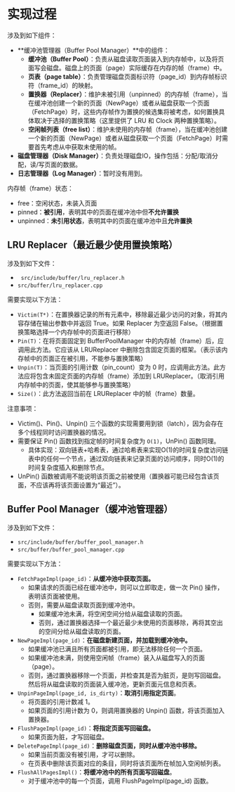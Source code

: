 # 实现过程

涉及到如下组件：

- **缓冲池管理器（Buffer Pool Manager）**中的组件：
  - **缓冲池（Buffer Pool）**：负责从磁盘读取页面装入到内存帧中，以及将页面写会磁盘。磁盘上的页面（page）实际缓存在内存的帧（frame）中。
  - **页表（page table）**：负责管理磁盘页面标识符（page_id）到内存帧标识符（frame_id）的映射。
  - **置换器（Replacer）**：维护未被引用（unpinned）的内存帧（frame），当在缓冲池创建一个新的页面（NewPage）或者从磁盘获取一个页面（FetchPage）时，这些内存帧作为置换的候选集将被考虑，如何置换具体取决于选择的置换策略（这里提供了 LRU 和 Clock 两种置换策略）。
  - **空闲帧列表（free list）**：维护未使用的内存帧（frame），当在缓冲池创建一个新的页面（NewPage）或者从磁盘获取一个页面（FetchPage）时需要首先考虑从中获取未使用的帧。
- **磁盘管理器（Disk Manager）**：负责处理磁盘IO，操作包括：分配/取消分配，读/写页面的数据。
- **日志管理器（Log Manager）**：暂时没有用到。

内存帧（frame）状态：

- free：空闲状态，未装入页面
- pinned：**被引用**，表明其中的页面在缓冲池中但**不允许置换**
- unpinned：**未引用状态**，表明其中的页面在缓冲池中且**允许置换**

## LRU Replacer（最近最少使用置换策略）

涉及到如下文件：

- ` src/include/buffer/lru_replacer.h`
- `src/buffer/lru_replacer.cpp`

需要实现以下方法：

- `Victim(T*)`：在置换器记录的所有元素中，移除最近最少访问的对象，将其内容存储在输出参数中并返回 True。如果 Replacer 为空返回 False。（根据置换策略选择一个内存帧中的页面进行移除）
- `Pin(T)`：在将页面固定到 BufferPoolManager 中的内存帧（frame）后，应调用此方法。它应该从 LRUReplacer 中删除包含固定页面的框架。（表示该内存帧中的页面正在被引用，不能参与置换策略）
- `Unpin(T)`：当页面的引用计数（pin_count）变为 0 时，应调用此方法。此方法应将包含未固定页面的内存帧（frame）添加到 LRUReplacer。（取消引用内存帧中的页面，使其能够参与置换策略）
- `Size()`：此方法返回当前在 LRUReplacer 中的帧（frame）数量。

注意事项：

- Victim()、Pin()、Unpin() 三个函数的实现需要用到锁（latch），因为会存在多个线程同时访问置换器的情况。
- 需要保证 Pin() 函数找到指定帧的时间复杂度为 `O(1)`，UnPin() 函数同理。
  - 具体实现：双向链表+哈希表，通过哈希表来实现O(1)的时间复杂度访问链表中的任何一个节点，通过双向链表来记录页面的访问顺序，同时O(1)的时间复杂度插入和删除节点。
- UnPin() 函数被调用不能说明该页面之前被使用（置换器可能已经包含该页面，不应该再将该页面设置为“最近”）。

## Buffer Pool Manager（缓冲池管理器）

涉及到如下文件：

- `src/include/buffer/buffer_pool_manager.h`
- `src/buffer/buffer_pool_manager.cpp`

需要实现以下方法：

- `FetchPageImpl(page_id)`：**从缓冲池中获取页面。**
  - 如果请求的页面已经在缓冲池中，则可以立即取走，做一次 Pin() 操作，表明该页面被使用。
  - 否则，需要从磁盘读取页面到缓冲池中。
    - 如果缓冲池未满，将空闲空间分给从磁盘读取的页面。
    - 否则，通过置换器选择一个最近最少未使用的页面移除，再将其空出的空间分给从磁盘读取的页面。
- `NewPageImpl(page_id)`：**在磁盘新建页面，并加载到缓冲池中。**
  - 如果缓冲池已满且所有页面都被引用，即无法移除任何一个页面。
  - 如果缓冲池未满，则使用空闲帧（frame）装入从磁盘写入的页面（page）。
  - 否则，通过置换器移除一个页面，并检查其是否为脏页，是则写回磁盘。然后将从磁盘读取的页面装入缓冲池，更新页面元信息和页表。
- `UnpinPageImpl(page_id, is_dirty)`：**取消引用指定页面**。
  - 将页面的引用计数减 1。
  - 如果页面的引用计数为 0，则调用置换器的 Unpin() 函数，将该页面加入置换器。
- `FlushPageImpl(page_id)`：**将指定页面写回磁盘。**
  - 如果页面为脏，才写回磁盘。
- `DeletePageImpl(page_id)`：**删除磁盘页面，同时从缓冲池中移除。**
  - 如果当前页面没有被引用，才可以删除。
  - 在页表中删除该页面对应的条目，同时将该页面所在帧加入空闲帧列表。
- `FlushAllPagesImpl()`：**将缓冲池中的所有页面写回磁盘**。
  - 对于缓冲池中的每一个页面，调用 FlushPageImpl(page_id) 函数。


